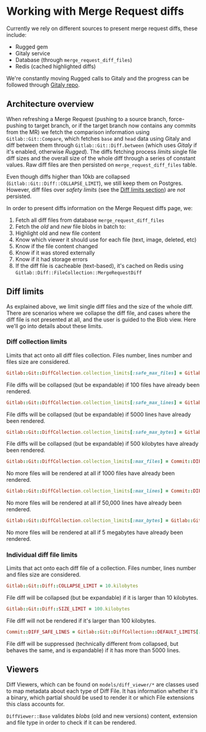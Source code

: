 # Working with Merge Request diffs

Currently we rely on different sources to present merge request diffs, these include:

- Rugged gem
- Gitaly service
- Database (through `merge_request_diff_files`)
- Redis (cached highlighted diffs)

We're constantly moving Rugged calls to Gitaly and the progress can be followed through [Gitaly repo](https://gitlab.com/gitlab-org/gitaly).

## Architecture overview

When refreshing a Merge Request (pushing to a source branch, force-pushing to target branch, or if the target branch now contains any commits from the MR)
we fetch the comparison information using `Gitlab::Git::Compare`, which fetches `base` and `head` data using Gitaly and diff between them through
`Gitlab::Git::Diff.between` (which uses _Gitaly_ if it's enabled, otherwise _Rugged_).
The diffs fetching process _limits_ single file diff sizes and the overall size of the whole diff through a series of constant values. Raw diff files are
then persisted on `merge_request_diff_files` table. 

Even though diffs higher than 10kb are collapsed (`Gitlab::Git::Diff::COLLAPSE_LIMIT`), we still keep them on Postgres. However, diff files over _safety limits_
(see the [Diff limits section](#diff-limits)) are _not_ persisted.

In order to present diffs information on the Merge Request diffs page, we:

1. Fetch all diff files from database `merge_request_diff_files`
2. Fetch the _old_ and _new_ file blobs in batch to:
  1. Highlight old and new file content
  2. Know which viewer it should use for each file (text, image, deleted, etc)
  3. Know if the file content changed
  4. Know if it was stored externally
  5. Know if it had storage errors
3. If the diff file is cacheable (text-based), it's cached on Redis
using `Gitlab::Diff::FileCollection::MergeRequestDiff`

## Diff limits

As explained above, we limit single diff files and the size of the whole diff. There are scenarios where we collapse the diff file,
and cases where the diff file is not presented at all, and the user is guided to the Blob view. Here we'll go into details about
these limits.

### Diff collection limits

Limits that act onto all diff files collection. Files number, lines number and files size are considered.

```ruby
Gitlab::Git::DiffCollection.collection_limits[:safe_max_files] = Gitlab::Git::DiffCollection::DEFAULT_LIMITS[:max_files] = 100
```

File diffs will be collapsed (but be expandable) if 100 files have already been rendered.


```ruby
Gitlab::Git::DiffCollection.collection_limits[:safe_max_lines] = Gitlab::Git::DiffCollection::DEFAULT_LIMITS[:max_lines] = 5000 
```

File diffs will be collapsed (but be expandable) if 5000 lines have already been rendered.


```ruby
Gitlab::Git::DiffCollection.collection_limits[:safe_max_bytes] = Gitlab::Git::DiffCollection.collection_limits[:safe_max_files] * 5.kilobytes = 500.kilobytes 
```

File diffs will be collapsed (but be expandable) if 500 kilobytes have already been rendered.


```ruby
Gitlab::Git::DiffCollection.collection_limits[:max_files] = Commit::DIFF_HARD_LIMIT_FILES = 1000 
```

No more files will be rendered at all if 1000 files have already been rendered.


```ruby
Gitlab::Git::DiffCollection.collection_limits[:max_lines] = Commit::DIFF_HARD_LIMIT_LINES = 50000 
```

No more files will be rendered at all if 50,000 lines have already been rendered.

```ruby
Gitlab::Git::DiffCollection.collection_limits[:max_bytes] = Gitlab::Git::DiffCollection.collection_limits[:max_files] * 5.kilobytes = 5000.kilobytes 
```

No more files will be rendered at all if 5 megabytes have already been rendered.


### Individual diff file limits

Limits that act onto each diff file of a collection. Files number, lines number and files size are considered.

```ruby
Gitlab::Git::Diff::COLLAPSE_LIMIT = 10.kilobytes
```

File diff will be collapsed (but be expandable) if it is larger than 10 kilobytes.

```ruby
Gitlab::Git::Diff::SIZE_LIMIT = 100.kilobytes
```

File diff will not be rendered if it's larger than 100 kilobytes.


```ruby
Commit::DIFF_SAFE_LINES = Gitlab::Git::DiffCollection::DEFAULT_LIMITS[:max_lines] = 5000
```

File diff will be suppressed (technically different from collapsed, but behaves the same, and is expandable) if it has more than 5000 lines.

## Viewers

Diff Viewers, which can be found on `models/diff_viewer/*` are classes used to map metadata about each type of Diff File. It has information
whether it's a binary, which partial should be used to render it or which File extensions this class accounts for. 

`DiffViewer::Base` validates _blobs_ (old and new versions) content, extension and file type in order to check if it can be rendered.


